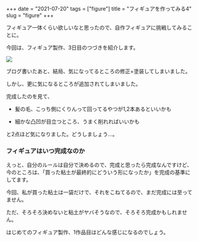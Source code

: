 +++
date = "2021-07-20"
tags = ["figure"]
title = "フィギュアを作ってみる4"
slug = "figure"
+++

フィギュア一体くらい欲しいなと思ったので、自作フィギュアに挑戦してみることに。

今回は、フィギュア製作、3日目のつづきを紹介します。

![](https://raw.githubusercontent.com/syui/img/master/other/figure_make_07.png)

ブログ書いたあと、結局、気になってるところの修正+塗装してしまいました。

しかし、更に気になるところが追加されてしまいました。

完成したのを見て、

- 髪の毛、こっち側にくりんって回ってるやつが1,2本あるといいかも

- 細かな凸凹が目立つところ、うまく削れればいいかも

と2点ほど気になりました。どうしましょう...。

### フィギュアはいつ完成なのか

えっと、自分のルールは自分で決めるので、完成と思ったら完成なんですけど、今のところは、「買った粘土が最終的にどういう形になったか」を完成の基準にしてます。

今回、私が買った粘土は一袋だけで、それをこねてるので、まだ完成には至ってません。

ただ、そろそろ決めないと粘土がヤバそうなので、そろそろ完成かもしれません。

はじめてのフィギュア製作、1作品目はどんな感じになるのでしょう。

